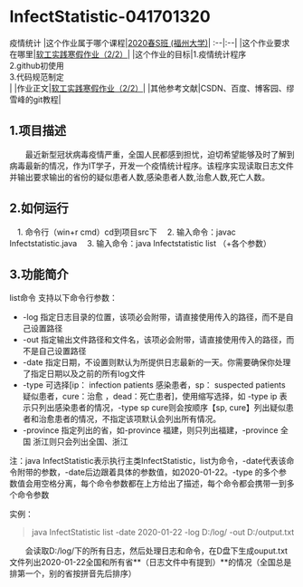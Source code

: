 # InfectStatistic-041701320

疫情统计
|这个作业属于哪个课程|[2020春S班 (福州大学)](https://edu.cnblogs.com/campus/fzu/2020SPRINGS)|
:--|:--|
|这个作业要求在哪里|[软工实践寒假作业（2/2）](https://edu.cnblogs.com/campus/fzu/2020SPRINGS/homework/10287)|
|这个作业的目标|1.疫情统计程序<br/>2.github初使用<br/>3.代码规范制定<br/>|
|作业正文|[软工实践寒假作业（2/2）](https://www.cnblogs.com/fzu-yxj/p/12341776.html)|
|其他参考文献|CSDN、百度、博客园、缪雪峰的git教程|

## 1.项目描述  

&emsp;&emsp;最近新型冠状病毒疫情严重，全国人民都感到担忧，迫切希望能够及时了解到病毒最新的情况，作为IT学子，开发一个疫情统计程序。该程序实现读取日志文件并输出要求输出的省份的疑似患者人数,感染患者人数,治愈人数,死亡人数。

## 2.如何运行  

 1. 命令行（win+r cmd）cd到项目src下
 2. 输入命令：javac Infectstatistic.java
 3. 输入命令：java Infectstatistic list （+各个参数）

## 3.功能简介

list命令 支持以下命令行参数：

* -log 指定日志目录的位置，该项必会附带，请直接使用传入的路径，而不是自己设置路径
* -out 指定输出文件路径和文件名，该项必会附带，请直接使用传入的路径，而不是自己设置路径
* -date 指定日期，不设置则默认为所提供日志最新的一天。你需要确保你处理了指定日期以及之前的所有log文件
* -type 可选择[ip： infection patients 感染患者，sp： suspected patients 疑似患者，cure：治愈 ，dead：死亡患者]，使用缩写选择，如 -type ip 表示只列出感染患者的情况，-type sp cure则会按顺序【sp, cure】列出疑似患者和治愈患者的情况，不指定该项默认会列出所有情况。
* -province 指定列出的省，如-province 福建，则只列出福建，-province 全国 浙江则只会列出全国、浙江

注：java InfectStatistic表示执行主类InfectStatistic，list为命令，-date代表该命令附带的参数，-date后边跟着具体的参数值，如2020-01-22。-type 的多个参数值会用空格分离，每个命令参数都在上方给出了描述，每个命令都会携带一到多个命令参数

实例：
>java InfectStatistic list -date 2020-01-22 -log D:/log/ -out D:/output.txt

&emsp;&emsp;会读取D:/log/下的所有日志，然后处理日志和命令，在D盘下生成ouput.txt文件列出2020-01-22全国和所有省**（日志文件中有提到）**的情况（全国总是排第一个，别的省按拼音先后排序）
